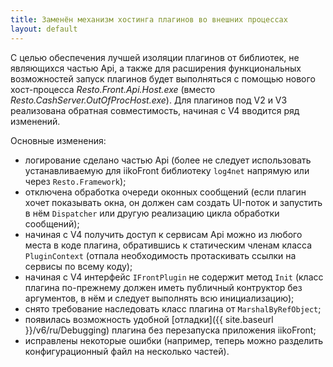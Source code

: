 ```yaml
---
title: Заменён механизм хостинга плагинов во внешних процессах
layout: default
---
```

С целью обеспечения лучшей изоляции плагинов от библиотек, не являющихся частью Api, а также для расширения функциональных возможностей запуск плагинов будет выполняться с помощью нового хост-процесса *Resto.Front.Api.Host.exe* (вместо *Resto.CashServer.OutOfProcHost.exe*). Для плагинов под V2 и V3 реализована обратная совместимость, начиная с V4 вводится ряд изменений.

Основные изменения:

- логирование сделано частью Api (более не следует использовать устанавливаемую для iikoFront библиотеку `log4net` напрямую или через `Resto.Framework`); 
- отключена обработка очереди оконных сообщений (если плагин хочет показывать окна, он должен сам создать UI-поток и запустить в нём `Dispatcher` или другую реализацию цикла обработки сообщений);
- начиная с V4 получить доступ к сервисам Api можно из любого места в коде плагина, обратившись к статическим членам класса `PluginContext` (отпала необходимость протаскивать ссылки на сервисы по всему коду); 
- начиная с V4 интерфейс `IFrontPlugin` не содержит метод `Init` (класс плагина по-прежнему должен иметь публичный контруктор без аргументов, в нём и следует выполнять всю инициализацию);
- снято требование наследовать класс плагина от `MarshalByRefObject`;
- появилась возможность удобной [отладки]({{ site.baseurl }}/v6/ru/Debugging) плагина без перезапуска приложения iikoFront;
- исправлены некоторые ошибки (например, теперь можно разделить конфигурационный файл на несколько частей).
